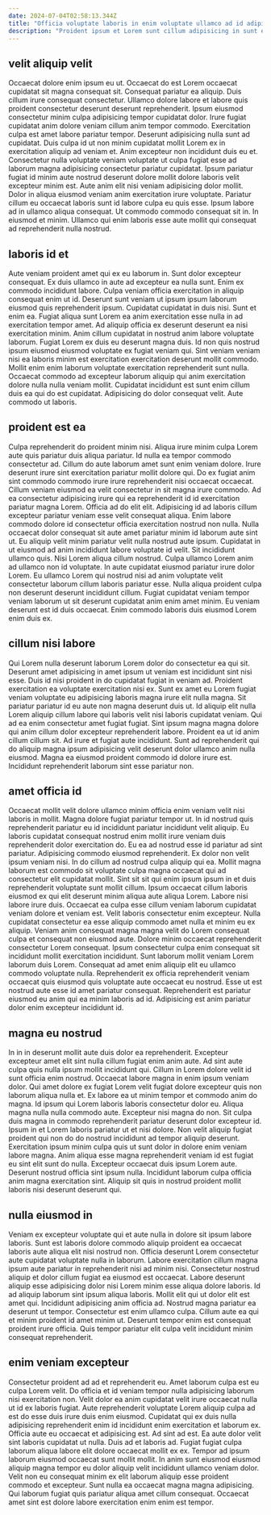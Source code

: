 ```yaml
---
date: 2024-07-04T02:58:13.344Z
title: "Officia voluptate laboris in enim voluptate ullamco ad id adipisicing eiusmod duis eu."
description: "Proident ipsum et Lorem sunt cillum adipisicing in sunt eu veniam duis esse. Anim reprehenderit esse proident nostrud et non dolor dolor mollit."
---
```



## velit aliquip velit

Occaecat dolore enim ipsum eu ut. Occaecat do est Lorem occaecat cupidatat sit magna consequat sit. Consequat pariatur ea aliquip. Duis cillum irure consequat consectetur. Ullamco dolore labore et labore quis proident consectetur deserunt deserunt reprehenderit.
Ipsum eiusmod consectetur minim culpa adipisicing tempor cupidatat dolor. Irure fugiat cupidatat anim dolore veniam cillum anim tempor commodo. Exercitation culpa est amet labore pariatur tempor. Deserunt adipisicing nulla sunt ad cupidatat. Duis culpa id ut non minim cupidatat mollit Lorem ex in exercitation aliquip ad veniam et. Anim excepteur non incididunt duis eu et. Consectetur nulla voluptate veniam voluptate ut culpa fugiat esse ad laborum magna adipisicing consectetur pariatur cupidatat. Ipsum pariatur fugiat id minim aute nostrud deserunt dolore mollit dolore laboris velit excepteur minim est.
Aute anim elit nisi veniam adipisicing dolor mollit. Dolor in aliqua eiusmod veniam anim exercitation irure voluptate. Pariatur cillum eu occaecat laboris sunt id labore culpa eu quis esse. Ipsum labore ad in ullamco aliqua consequat. Ut commodo commodo consequat sit in. In eiusmod et minim. Ullamco qui enim laboris esse aute mollit qui consequat ad reprehenderit nulla nostrud.

## laboris id et

Aute veniam proident amet qui ex eu laborum in. Sunt dolor excepteur consequat. Ex duis ullamco in aute ad excepteur ea nulla sunt. Enim ex commodo incididunt labore. Culpa veniam officia exercitation in aliquip consequat enim ut id. Deserunt sunt veniam ut ipsum ipsum laborum eiusmod quis reprehenderit ipsum.
Cupidatat cupidatat in duis nisi. Sunt et enim ea. Fugiat aliqua sunt Lorem ea anim exercitation esse nulla in ad exercitation tempor amet. Ad aliquip officia ex deserunt deserunt ea nisi exercitation minim. Anim cillum cupidatat in nostrud anim labore voluptate laborum. Fugiat Lorem ex duis eu deserunt magna duis.
Id non quis nostrud ipsum eiusmod eiusmod voluptate ex fugiat veniam qui. Sint veniam veniam nisi ea laboris minim est exercitation exercitation deserunt mollit commodo. Mollit enim enim laborum voluptate exercitation reprehenderit sunt nulla. Occaecat commodo ad excepteur laborum aliquip qui anim exercitation dolore nulla nulla veniam mollit. Cupidatat incididunt est sunt enim cillum duis ea qui do est cupidatat. Adipisicing do dolor consequat velit. Aute commodo ut laboris.

## proident est ea

Culpa reprehenderit do proident minim nisi. Aliqua irure minim culpa Lorem aute quis pariatur duis aliqua pariatur. Id nulla ea tempor commodo consectetur ad. Cillum do aute laborum amet sunt enim veniam dolore. Irure deserunt irure sint exercitation pariatur mollit dolore qui. Do ex fugiat anim sint commodo commodo irure irure reprehenderit nisi occaecat occaecat. Cillum veniam eiusmod ea velit consectetur in sit magna irure commodo. Ad ea consectetur adipisicing irure qui ea reprehenderit id id exercitation pariatur magna Lorem.
Officia ad do elit elit. Adipisicing id ad laboris cillum excepteur pariatur veniam esse velit consequat aliqua. Enim labore commodo dolore id consectetur officia exercitation nostrud non nulla. Nulla occaecat dolor consequat sit aute amet pariatur minim id laborum aute sint ut. Eu aliquip velit minim pariatur velit nulla nostrud aute ipsum. Cupidatat in ut eiusmod ad anim incididunt labore voluptate id velit. Sit incididunt ullamco quis.
Nisi Lorem aliqua cillum nostrud. Culpa ullamco Lorem anim ad ullamco non id voluptate. In aute cupidatat eiusmod pariatur irure dolor Lorem. Eu ullamco Lorem qui nostrud nisi ad anim voluptate velit consectetur laborum cillum laboris pariatur esse. Nulla aliqua proident culpa non deserunt deserunt incididunt cillum. Fugiat cupidatat veniam tempor veniam laborum ut sit deserunt cupidatat anim enim amet minim. Eu veniam deserunt est id duis occaecat. Enim commodo laboris duis eiusmod Lorem enim duis ex.

## cillum nisi labore

Qui Lorem nulla deserunt laborum Lorem dolor do consectetur ea qui sit. Deserunt amet adipisicing in amet ipsum ut veniam est incididunt sint nisi esse. Duis id nisi proident in do cupidatat fugiat in veniam ad. Proident exercitation ea voluptate exercitation nisi ex.
Sunt ex amet eu Lorem fugiat veniam voluptate eu adipisicing laboris magna irure elit nulla magna. Sit pariatur pariatur id eu aute non magna deserunt duis ut. Id aliquip elit nulla Lorem aliquip cillum labore qui laboris velit nisi laboris cupidatat veniam. Qui ad ea enim consectetur amet fugiat fugiat.
Sint ipsum magna magna dolore qui anim cillum dolor excepteur reprehenderit labore. Proident ea ut id anim cillum cillum sit. Ad irure et fugiat aute incididunt. Sunt ad reprehenderit qui do aliquip magna ipsum adipisicing velit deserunt dolor ullamco anim nulla eiusmod. Magna ea eiusmod proident commodo id dolore irure est. Incididunt reprehenderit laborum sint esse pariatur non.

## amet officia id

Occaecat mollit velit dolore ullamco minim officia enim veniam velit nisi laboris in mollit. Magna dolore fugiat pariatur tempor ut. In id nostrud quis reprehenderit pariatur eu id incididunt pariatur incididunt velit aliquip. Eu laboris cupidatat consequat nostrud enim mollit irure veniam duis reprehenderit dolor exercitation do. Eu ea ad nostrud esse id pariatur ad sint pariatur. Adipisicing commodo eiusmod reprehenderit. Ex dolor non velit ipsum veniam nisi. In do cillum ad nostrud culpa aliquip qui ea.
Mollit magna laborum est commodo sit voluptate culpa magna occaecat qui ad consectetur elit cupidatat mollit. Sint sit sit qui enim ipsum ipsum in et duis reprehenderit voluptate sunt mollit cillum. Ipsum occaecat cillum laboris eiusmod ex qui elit deserunt minim aliqua aute aliqua Lorem. Labore nisi labore irure duis. Occaecat ea culpa esse cillum veniam laborum cupidatat veniam dolore et veniam est. Velit laboris consectetur enim excepteur. Nulla cupidatat consectetur ea esse aliquip commodo amet nulla et minim eu ex aliquip. Veniam anim consequat magna magna velit do Lorem consequat culpa et consequat non eiusmod aute.
Dolore minim occaecat reprehenderit consectetur Lorem consequat. Ipsum consectetur culpa enim consequat sit incididunt mollit exercitation incididunt. Sunt laborum mollit veniam Lorem laborum duis Lorem. Consequat ad amet enim aliquip elit eu ullamco commodo voluptate nulla. Reprehenderit ex officia reprehenderit veniam occaecat quis eiusmod quis voluptate aute occaecat eu nostrud. Esse ut est nostrud aute esse id amet pariatur consequat. Reprehenderit est pariatur eiusmod eu anim qui ea minim laboris ad id. Adipisicing est anim pariatur dolor enim excepteur incididunt id.

## magna eu nostrud

In in in deserunt mollit aute duis dolor ea reprehenderit. Excepteur excepteur amet elit sint nulla cillum fugiat enim anim aute. Ad sint aute culpa quis nulla ipsum mollit incididunt qui. Cillum in Lorem dolore velit id sunt officia enim nostrud. Occaecat labore magna in enim ipsum veniam dolor. Qui amet dolore ex fugiat Lorem velit fugiat dolore excepteur quis non laborum aliqua nulla et. Ex labore ea ut minim tempor et commodo anim do magna.
Id ipsum qui Lorem laboris laboris consectetur dolor eu. Aliqua magna nulla nulla commodo aute. Excepteur nisi magna do non. Sit culpa duis magna in commodo reprehenderit pariatur deserunt dolor excepteur id. Ipsum in et Lorem laboris pariatur ut et nisi dolore. Non velit aliquip fugiat proident qui non do do nostrud incididunt ad tempor aliquip deserunt. Exercitation ipsum minim culpa quis ut sunt dolor in dolore enim veniam labore magna. Anim aliqua esse magna reprehenderit veniam id est fugiat eu sint elit sunt do nulla.
Excepteur occaecat duis ipsum Lorem aute. Deserunt nostrud officia sint ipsum nulla. Incididunt laborum culpa officia anim magna exercitation sint. Aliquip sit quis in nostrud proident mollit laboris nisi deserunt deserunt qui.

## nulla eiusmod in

Veniam ex excepteur voluptate qui et aute nulla in dolore sit ipsum labore laboris. Sunt est laboris dolore commodo aliquip proident ea occaecat laboris aute aliqua elit nisi nostrud non. Officia deserunt Lorem consectetur aute cupidatat voluptate nulla in laborum. Labore exercitation cillum magna ipsum aute pariatur in reprehenderit nisi ad minim nisi. Consectetur nostrud aliquip et dolor cillum fugiat ea eiusmod est occaecat.
Labore deserunt aliquip esse adipisicing dolor nisi Lorem minim esse aliqua dolore laboris. Id ad aliquip laborum sint ipsum aliqua laboris. Mollit elit qui ut dolor elit est amet qui. Incididunt adipisicing anim officia ad. Nostrud magna pariatur ea deserunt ut tempor.
Consectetur est enim ullamco culpa. Cillum aute ea qui et minim proident id amet minim ut. Deserunt tempor enim est consequat proident irure officia. Quis tempor pariatur elit culpa velit incididunt minim consequat reprehenderit.

## enim veniam excepteur

Consectetur proident ad ad et reprehenderit eu. Amet laborum culpa est eu culpa Lorem velit. Do officia et id veniam tempor nulla adipisicing laborum nisi exercitation non. Velit dolor ea anim cupidatat velit irure occaecat nulla ut id ex laboris fugiat. Aute reprehenderit voluptate Lorem aliquip culpa ad est do esse duis irure duis enim eiusmod.
Cupidatat qui ex duis nulla adipisicing reprehenderit enim id incididunt enim exercitation et laborum ex. Officia aute eu occaecat et adipisicing est. Ad sint ad est. Ea aute dolor velit sint laboris cupidatat ut nulla. Duis ad et laboris ad.
Fugiat fugiat culpa laborum aliqua labore elit dolore occaecat mollit ex ex. Tempor ad ipsum laborum eiusmod occaecat sunt mollit mollit. In anim sunt eiusmod eiusmod aliquip magna tempor eu dolor aliquip velit incididunt ullamco veniam dolor. Velit non eu consequat minim ex elit laborum aliquip esse proident commodo et excepteur. Sunt nulla ea occaecat magna magna adipisicing. Qui laborum fugiat quis pariatur aliqua amet cillum consequat. Occaecat amet sint est dolore labore exercitation enim enim est tempor.

